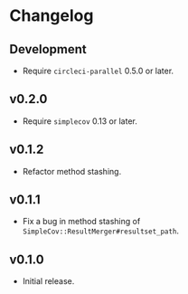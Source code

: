 # Changelog

## Development

* Require `circleci-parallel` 0.5.0 or later.

## v0.2.0

* Require `simplecov` 0.13 or later.

## v0.1.2

* Refactor method stashing.

## v0.1.1

* Fix a bug in method stashing of `SimpleCov::ResultMerger#resultset_path`.

## v0.1.0

* Initial release.
